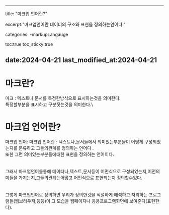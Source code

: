 
---
title: "마크업 언어란?"

excerpt:"마크업언어란 데이터의 구조와 표현을 정의하는언어다."

categories:
    -markupLangauge

toc:true
toc_sticky:true

date:2024-04-21
last_modified_at:2024-04-21
---


# 마크란?

마크 : 텍스트나 문서를 특정한방식으로 표시하는것을 의미한다.\
특정할부분을 표시하고 구분짓는것을 의미한다.\


# 마크업 언어란?

마크업 언어: 마크업 언어란 : 텍스트나,문서들에서 의미있는부분들이 어떻게 구성되었는지를 분류하고 그들의관계를 정의하는 언어다 .\
또한 그런 의미있는부분들에대한 표현을 정의하는 언어이다.
\
\
\
그래서  마크업언어를통해 데이터나,텍스트,문서등이 어떤식으로 구성되었는지,어떤의미들을 가지는지,그들의관계는어떻고 어떤식으로 표현되는지 정의할수있다.
\
\
\
그렇게 마크업언어로 정의하면  우리가 정의한것을 적절하게 해석하고 처리하는 프로그램들(웹브라우저,등등)이 그 모습을 웹페이지나 응용프로그램화면에 보여준다(표현한다).

